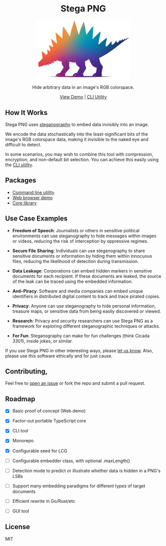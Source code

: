 <h1 align="center">Stega PNG</h1>

<p align="center">
  <a href="https://stegapng.netlify.app/">
    <img src="https://github.com/jchook/stega/blob/main/packages/web/public/stega-nobg.png?raw=true" width="300" />
  </a>
</p>

<p align="center">
  Hide arbitrary data in an image's RGB colorspace.
</p>

<p align="center">
  <a href="https://stegapng.netlify.app/">View Demo</a> |
  <a href="https://github.com/jchook/stega/blob/main/packages/cli/README.md">CLI Utility</a>
</p>


How It Works
------------

Stega PNG uses [steganography](https://en.wikipedia.org/wiki/Steganography) to embed data invisibly into an image.

We encode the data stochastically into the least-significant bits of the image's RGB colorspace data, making it invisible to the naked eye and difficult to detect.

In some scenarios, you may wish to combine this tool with compression, encryption, and non-default bit selection. You can achieve this easily using the [CLI utility](https://github.com/jchook/stega/blob/main/packages/cli/README.md).


Packages
--------

- [Command line utility](https://github.com/jchook/stega/blob/main/packages/cli/README.md)
- [Web browser demo](https://github.com/jchook/stega/blob/main/packages/web/README.md)
- [Core library](https://github.com/jchook/stega/blob/main/packages/core/README.md)


Use Case Examples
-----------------

- **Freedom of Speech**: Journalists or others in sensitive political environments can use steganography to hide messages within images or videos, reducing the risk of interception by oppressive regimes.

- **Secure File Sharing**: Individuals can use steganography to share sensitive documents or information by hiding them within innocuous files, reducing the likelihood of detection during transmission.

- **Data Leakage**: Corporations can embed hidden markers in sensitive documents for each recipient. If these documents are leaked, the source of the leak can be traced using the embedded information.

- **Anti-Piracy**: Software and media companies can embed unique identifiers in distributed digital content to track and trace pirated copies.

- **Privacy**: Anyone can use steganography to hide personal information, treasure maps, or sensitive data from being easily discovered or viewed.

- **Research**: Privacy and security researchers can use Stega PNG as a framework for exploring different steganographic techniques or attacks.

- **For Fun**: Steganography can make for fun challenges (think Cicada 3301), inside jokes, or similar.


If you use Stega PNG in other interesting ways, please [let us know](https://github.com/jchook/stega/issues/new). Also, please use this software ethically and for just cause.


Contributing,
------------

Feel free to [open an issue](https://github.com/jchook/stega/issues/new) or fork the repo and submit a pull request.


Roadmap
-------

- [x] Basic proof of concept (Web demo)
- [x] Factor-out portable TypeScript core
- [x] CLI tool
- [x] Monorepo
- [x] Configurable seed for LCG
- [ ] Configurable embedder class, with optional .maxLength()
- [ ] Detection mode to predict or illustrate whether data is hidden in a PNG's LSBs
- [ ] Support many embedding paradigms for different types of target documents
- [ ] Efficient rewrite in Go/Rust/etc
- [ ] GUI tool


License
-------

MIT
